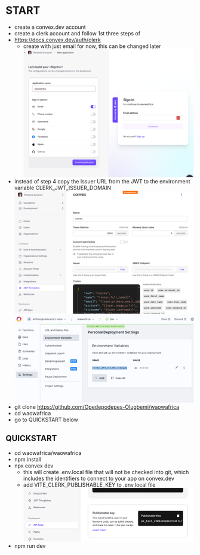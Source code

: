 # START
 - create a convex.dev account
 - create a clerk account and follow 1st three steps of 
  - https://docs.convex.dev/auth/clerk 
    - create with just email for now, this can be changed later
    ![image](img/new_clerk_app.png)
  - instead of step 4 copy the Issuer URL from the JWT to the environment variable CLERK_JWT_ISSUER_DOMAIN
    ![image](img/JWT_template.png)
    ![image](img/env_variable.png)
 - git clone https://github.com/Opedepodepes-Olugbemi/waowafrica
 - cd waowafrica
 - go to QUICKSTART below


## QUICKSTART
  - cd waowafrica/waowafrica
  - npm install
  - npx convex dev
    - this will create .env.local file that will not be checked into git, which includes the identifiers to connect to your app on convex.dev
    - add VITE_CLERK_PUBLISHABLE_KEY to .env.local file
    ![image](img/api_key.png)
  - npm run dev
        